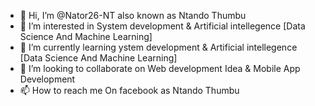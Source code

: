 - 👋 Hi, I’m @Nator26-NT also known as Ntando Thumbu
- 👀 I’m interested in System development & Artificial intellegence [Data Science And Machine Learning]
- 🌱 I’m currently learning ystem development & Artificial intellegence [Data Science And Machine Learning]
- 💞️ I’m looking to collaborate on Web development Idea & Mobile App Development 
- 📫 How to reach me On facebook as Ntando Thumbu

<!---
Nator26-NT/Nator26-NT is a ✨ special ✨ repository because its `README.md` (this file) appears on your GitHub profile.
You can click the Preview link to take a look at your changes.
--->
